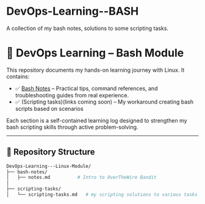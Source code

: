 # DevOps-Learning--BASH
A collection of my bash notes, solutions to some scripting tasks.


# 🧪 DevOps Learning – Bash Module

This repository documents my hands-on learning journey with Linux. It contains:
- ✅ [Bash Notes](./bash-notes/notes.md) – Practical tips, command references, and troubleshooting guides from real experience.
- ✅ (Scripting tasks)(links coming soon) – My workaround creating bash scripts based on scenarios


Each section is a self-contained learning log designed to strengthen my bash scripting  skills through active problem-solving.

---

## 📂 Repository Structure

```bash
DevOps-Learning---Linux-Module/
├── bash-notes/
│   ├── notes.md          # Intro to OverTheWire Bandit
│       
├── scripting-tasks/
│   └── scripting-tasks.md   # my scripting solutions to various tasks

